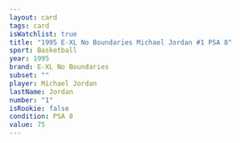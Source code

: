 ```yaml
---
layout: card
tags: card
isWatchlist: true
title: "1995 E-XL No Boundaries Michael Jordan #1 PSA 8"
sport: Basketball
year: 1995
brand: E-XL No Boundaries
subset: ""
player: Michael Jordan
lastName: Jordan
number: "1"
isRookie: false
condition: PSA 8
value: 75
---
```

